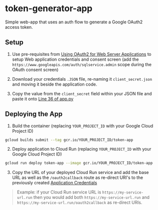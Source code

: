 # token-generator-app
Simple web-app that uses an auth flow to generate a Google OAuth2 access token.

## Setup
1. Use pre-requisites from [Using OAuth2 for Web Server Applications](https://developers.google.com/identity/protocols/oauth2/web-server#python) to setup Web application credentials and consent screen (add the `https://www.googleapis.com/auth/sqlservice.admin` scope during the OAuth consent screen)

2. Download your credentials `.JSON` file, re-naming it `client_secret.json` and moving it beside the application code.

3. Copy the value from the `client_secret` field within your JSON file and paste it onto [Line 36 of app.py](https://github.com/jackwotherspoon/token-generator-app/blob/main/app.py#L36)

## Deploying the App
1. Build the container (replacing `YOUR_PROJECT_ID` with your Google Cloud Project ID)
```sh
gcloud builds submit --tag gcr.io/YOUR_PROJECT_ID/token-app
```

2. Deploy application to Cloud Run (replacing `YOUR_PROJECT_ID` with your Google Cloud Project ID)
```sh
gcloud run deploy token-app --image gcr.io/YOUR_PROJECT_ID/token-app
```

3. Copy the URL of your deployed Cloud Run service and add the base URL as well as the `/oauth2callback` route as re-direct URI's to the previously created [Application Credentials](https://console.developers.google.com/apis/credentials)

> Example: if your Cloud Run service URL is `https://my-service-url.run` then you would add both `https://my-service-url.run` and `https://my-service-url.run/oauth2callback` as re-direct URIs.
